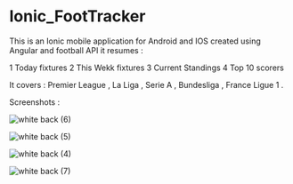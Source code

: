 # Ionic_FootTracker

This is an Ionic mobile application for Android and IOS created using Angular and football API it resumes :

1 Today fixtures
2 This Wekk fixtures
3 Current Standings
4 Top 10 scorers 

It covers : Premier League , La Liga , Serie A , Bundesliga , France Ligue 1 .

Screenshots : 

![white back (6)](https://user-images.githubusercontent.com/28190040/69011252-fd59f000-0968-11ea-968b-ebc0cdc76a99.jpg)

![white back (5)](https://user-images.githubusercontent.com/28190040/69011253-fdf28680-0968-11ea-868d-2c75d3e24500.jpg)

![white back (4)](https://user-images.githubusercontent.com/28190040/69011254-fdf28680-0968-11ea-8cd9-ad96d4c7c35d.jpg)

![white back (7)](https://user-images.githubusercontent.com/28190040/69011255-fe8b1d00-0968-11ea-88d3-ddd619163164.jpg)
